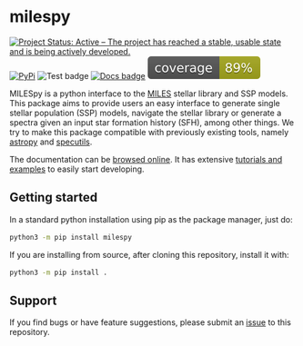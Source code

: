 # milespy

[![Project Status: Active – The project has reached a stable, usable state and is being actively developed.](https://www.repostatus.org/badges/latest/active.svg)](https://www.repostatus.org/#active)
[![PyPi](https://img.shields.io/pypi/v/milespy)](https://pypi.org/project/milespy)
![Test badge](https://github.com/miles-iac/milespy/actions/workflows/test.yml/badge.svg)
[![Docs badge](https://github.com/miles-iac/milespy/actions/workflows/docs.yml/badge.svg)](https://miles-iac.github.io/milespy/)
![Coverage Status](https://raw.githubusercontent.com/miles-iac/milespy/coverage-badge/coverage.svg?raw=true)

MILESpy is a python interface to the [MILES](http://miles.iac.es) stellar
library and SSP models.  This package aims to provide users an easy interface
to generate single stellar population (SSP) models, navigate the stellar
library or generate a spectra given an input star formation history (SFH),
among other things.  We try to make this package compatible with previously
existing tools, namely [astropy](https://www.astropy.org/) and
[specutils](https://specutils.readthedocs.io).

The documentation can be [browsed online](https://miles-iac.github.io/milespy/).
It has extensive [tutorials and examples](https://miles-iac.github.io/milespy/tutorials/index.html)
to easily start developing.

## Getting started

In a standard python installation using pip as the package manager, just do:

```bash
python3 -m pip install milespy
```

If you are installing from source, after cloning this repository, install it with:

```bash
python3 -m pip install .
```

## Support

If you find bugs or have feature suggestions, please submit an
[issue](https://github.com/miles-iac/milespy/issues) to this repository.
